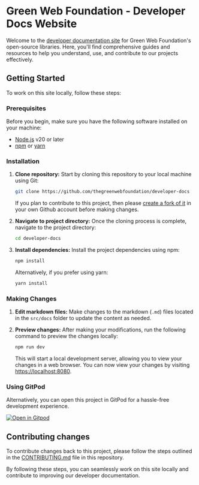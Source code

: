 # Green Web Foundation - Developer Docs Website

Welcome to the [developer documentation site](https://developers.thegreenwebfoundation.org/) for Green Web Foundation's open-source libraries. Here, you'll find comprehensive guides and resources to help you understand, use, and contribute to our projects effectively.

## Getting Started

To work on this site locally, follow these steps:

### Prerequisites

Before you begin, make sure you have the following software installed on your machine:

- [Node.js](https://nodejs.org/) v20 or later
- [npm](https://www.npmjs.com/) or [yarn](https://yarnpkg.com/)

### Installation

1. **Clone repository:** Start by cloning this repository to your local machine using Git:

   ```bash
   git clone https://github.com/thegreenwebfoundation/developer-docs
   ```

   If you plan to contribute to this project, then please [create a fork of it](https://github.com/thegreenwebfoundation/developer-docs/fork) in your own Github account before making changes.

2. **Navigate to project directory:** Once the cloning process is complete, navigate to the project directory:

   ```bash
   cd developer-docs
   ```

3. **Install dependencies:** Install the project dependencies using npm:

   ```bash
   npm install
   ```

   Alternatively, if you prefer using yarn:

   ```bash
   yarn install
   ```

### Making Changes

1. **Edit markdown files:** Make changes to the markdown (`.md`) files located in the `src/docs` folder to update the content as needed.

2. **Preview changes:** After making your modifications, run the following command to preview the changes locally:

   ```bash
   npm run dev
   ```

   This will start a local development server, allowing you to view your changes in a web browser. You can now view your changes by visiting [https://localhost:8080](https://localhost:8080).

### Using GitPod

Alternatively, you can open this project in GitPod for a hassle-free development experience.

[![Open in Gitpod](https://gitpod.io/button/open-in-gitpod.svg)](https://gitpod.io/#https://github.com/thegreenwebfoundation/developer-docs)

## Contributing changes

To contribute changes back to this project, please follow the steps outlined in the [CONTRIBUTING.md](/CONTRIBUTING.md) file in this repository.

By following these steps, you can seamlessly work on this site locally and contribute to improving our developer documentation.
